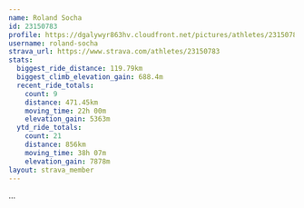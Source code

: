 ```yaml
---
name: Roland Socha
id: 23150783
profile: https://dgalywyr863hv.cloudfront.net/pictures/athletes/23150783/14745672/4/large.jpg
username: roland-socha
strava_url: https://www.strava.com/athletes/23150783
stats:
  biggest_ride_distance: 119.79km
  biggest_climb_elevation_gain: 688.4m
  recent_ride_totals:
    count: 9
    distance: 471.45km
    moving_time: 22h 00m
    elevation_gain: 5363m
  ytd_ride_totals:
    count: 21
    distance: 856km
    moving_time: 38h 07m
    elevation_gain: 7878m
layout: strava_member
--- 
```

...
